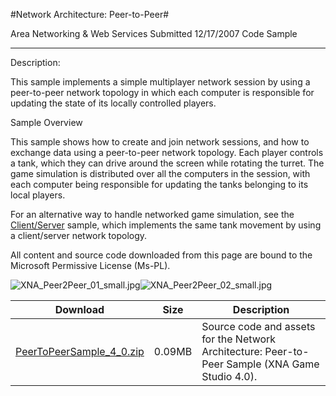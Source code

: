 #Network Architecture: Peer-to-Peer#

Area
Networking & Web Services
Submitted
12/17/2007
Code Sample

---

Description:

This sample implements a simple multiplayer network session by using a peer-to-peer network topology in which each computer is responsible for updating the state of its locally controlled players.

Sample Overview

This sample shows how to create and join network sessions, and how to exchange data using a peer-to-peer network topology. Each player controls a tank, which they can drive around the screen while rotating the turret. The game simulation is distributed over all the computers in the session, with each computer being responsible for updating the tanks belonging to its local players.

For an alternative way to handle networked game simulation, see the [Client/Server](https://github.com/kniEngine/XNAGameStudio/tree/master/src/Network-Architecture-Client-Server/) sample, which implements the same tank movement by using a client/server network topology.


All content and source code downloaded from this page are bound to the Microsoft Permissive License (Ms-PL).

![XNA_Peer2Peer_01_small.jpg](https://github.com/kniEngine/XNAGameStudio/blob/master/Images/XNA_Peer2Peer_01_small.jpg)![XNA_Peer2Peer_02_small.jpg](https://github.com/kniEngine/XNAGameStudio/blob/master/Images/XNA_Peer2Peer_02_small.jpg)
	

Download | Size | Description
---|---|---|
[PeerToPeerSample_4_0.zip](https://github.com/kniEngine/XNAGameStudio/blob/master/Samples/PeerToPeerSample_4_0.zip?raw=true) | 0.09MB | Source code and assets for the Network Architecture: Peer-to-Peer Sample (XNA Game Studio 4.0). 